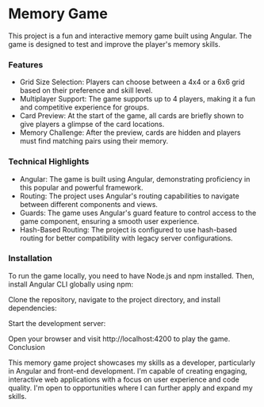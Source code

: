 # Memory Game

This project is a fun and interactive memory game built using Angular. The game is designed to test and improve the player's memory skills.

### Features

- Grid Size Selection: Players can choose between a 4x4 or a 6x6 grid based on their preference and skill level.
- Multiplayer Support: The game supports up to 4 players, making it a fun and competitive experience for groups.
- Card Preview: At the start of the game, all cards are briefly shown to give players a glimpse of the card locations.
- Memory Challenge: After the preview, cards are hidden and players must find matching pairs using their memory.

### Technical Highlights

- Angular: The game is built using Angular, demonstrating proficiency in this popular and powerful framework.
- Routing: The project uses Angular's routing capabilities to navigate between different components and views.
- Guards: The game uses Angular's guard feature to control access to the game component, ensuring a smooth user experience.
- Hash-Based Routing: The project is configured to use hash-based routing for better compatibility with legacy server configurations.

### Installation

To run the game locally, you need to have Node.js and npm installed. Then, install Angular CLI globally using npm:

Clone the repository, navigate to the project directory, and install dependencies:

Start the development server:

Open your browser and visit http://localhost:4200 to play the game.
Conclusion

This memory game project showcases my skills as a developer, particularly in Angular and front-end development. I'm capable of creating engaging, interactive web applications with a focus on user experience and code quality. I'm open to opportunities where I can further apply and expand my skills.
